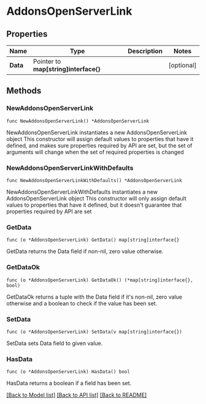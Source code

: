 # AddonsOpenServerLink

## Properties

Name | Type | Description | Notes
------------ | ------------- | ------------- | -------------
**Data** | Pointer to **map[string]interface{}** |  | [optional] 

## Methods

### NewAddonsOpenServerLink

`func NewAddonsOpenServerLink() *AddonsOpenServerLink`

NewAddonsOpenServerLink instantiates a new AddonsOpenServerLink object
This constructor will assign default values to properties that have it defined,
and makes sure properties required by API are set, but the set of arguments
will change when the set of required properties is changed

### NewAddonsOpenServerLinkWithDefaults

`func NewAddonsOpenServerLinkWithDefaults() *AddonsOpenServerLink`

NewAddonsOpenServerLinkWithDefaults instantiates a new AddonsOpenServerLink object
This constructor will only assign default values to properties that have it defined,
but it doesn't guarantee that properties required by API are set

### GetData

`func (o *AddonsOpenServerLink) GetData() map[string]interface{}`

GetData returns the Data field if non-nil, zero value otherwise.

### GetDataOk

`func (o *AddonsOpenServerLink) GetDataOk() (*map[string]interface{}, bool)`

GetDataOk returns a tuple with the Data field if it's non-nil, zero value otherwise
and a boolean to check if the value has been set.

### SetData

`func (o *AddonsOpenServerLink) SetData(v map[string]interface{})`

SetData sets Data field to given value.

### HasData

`func (o *AddonsOpenServerLink) HasData() bool`

HasData returns a boolean if a field has been set.


[[Back to Model list]](../README.md#documentation-for-models) [[Back to API list]](../README.md#documentation-for-api-endpoints) [[Back to README]](../README.md)


